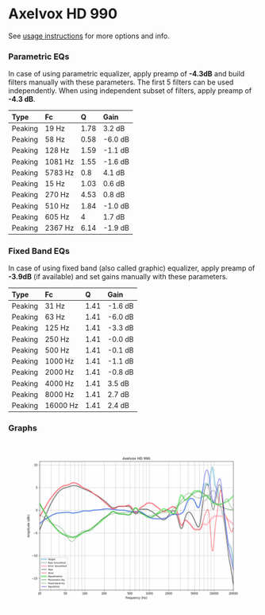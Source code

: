 # Axelvox HD 990
See [usage instructions](https://github.com/jaakkopasanen/AutoEq#usage) for more options and info.

### Parametric EQs
In case of using parametric equalizer, apply preamp of **-4.3dB** and build filters manually
with these parameters. The first 5 filters can be used independently.
When using independent subset of filters, apply preamp of **-4.3 dB**.

| Type    | Fc      |    Q | Gain    |
|:--------|:--------|:-----|:--------|
| Peaking | 19 Hz   | 1.78 | 3.2 dB  |
| Peaking | 58 Hz   | 0.58 | -6.0 dB |
| Peaking | 128 Hz  | 1.59 | -1.1 dB |
| Peaking | 1081 Hz | 1.55 | -1.6 dB |
| Peaking | 5783 Hz | 0.8  | 4.1 dB  |
| Peaking | 15 Hz   | 1.03 | 0.6 dB  |
| Peaking | 270 Hz  | 4.53 | 0.8 dB  |
| Peaking | 510 Hz  | 1.84 | -1.0 dB |
| Peaking | 605 Hz  | 4    | 1.7 dB  |
| Peaking | 2367 Hz | 6.14 | -1.9 dB |

### Fixed Band EQs
In case of using fixed band (also called graphic) equalizer, apply preamp of **-3.9dB**
(if available) and set gains manually with these parameters.

| Type    | Fc       |    Q | Gain    |
|:--------|:---------|:-----|:--------|
| Peaking | 31 Hz    | 1.41 | -1.6 dB |
| Peaking | 63 Hz    | 1.41 | -6.0 dB |
| Peaking | 125 Hz   | 1.41 | -3.3 dB |
| Peaking | 250 Hz   | 1.41 | -0.0 dB |
| Peaking | 500 Hz   | 1.41 | -0.1 dB |
| Peaking | 1000 Hz  | 1.41 | -1.1 dB |
| Peaking | 2000 Hz  | 1.41 | -0.8 dB |
| Peaking | 4000 Hz  | 1.41 | 3.5 dB  |
| Peaking | 8000 Hz  | 1.41 | 2.7 dB  |
| Peaking | 16000 Hz | 1.41 | 2.4 dB  |

### Graphs
![](./Axelvox%20HD%20990.png)